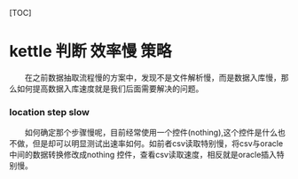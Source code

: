 [TOC]

# kettle 判断 效率慢 策略



&ensp;&ensp;&ensp;&ensp;在之前数据抽取流程慢的方案中，发现不是文件解析慢，而是数据入库慢，那么如何提高数据入库速度就是我们后面需要解决的问题。

### location step slow

&ensp;&ensp;&ensp;&ensp;如何确定那个步骤慢呢，目前经常使用一个控件(nothing),这个控件是什么也不做，但是却可以明显测试出速率如何。如前者csv读取特别慢，将csv与oracle中间的数据转换修改成nothing 控件，查看csv读取速度，相反就是oracle插入特别慢。